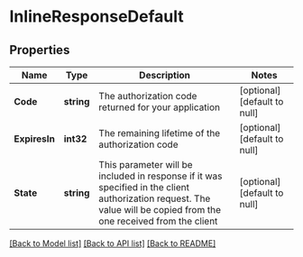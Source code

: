 # InlineResponseDefault

## Properties
Name | Type | Description | Notes
------------ | ------------- | ------------- | -------------
**Code** | **string** | The authorization code returned for your application | [optional] [default to null]
**ExpiresIn** | **int32** | The remaining lifetime of the authorization code | [optional] [default to null]
**State** | **string** | This parameter will be included in response if it was specified in the client authorization request. The value will be copied from the one received from the client | [optional] [default to null]

[[Back to Model list]](../README.md#documentation-for-models) [[Back to API list]](../README.md#documentation-for-api-endpoints) [[Back to README]](../README.md)


